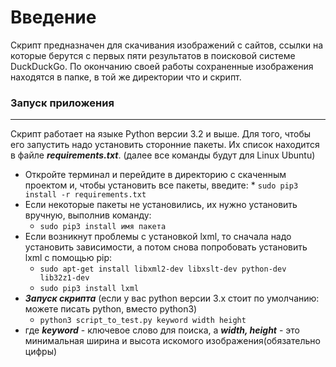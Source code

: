 Введение
=============
  Скрипт предназначен для скачивания изображений с сайтов, ссылки на которые берутся с первых пяти результатов в поисковой   системе DuckDuckGo. По окончанию своей работы сохраненные изображения находятся в папке, в той же директории что и скрипт.
  
### Запуск приложения
 ------------------
Скрипт работает на языке Python версии  3.2 и выше. Для того, чтобы его запустить надо установить сторонние пакеты. Их список находится в файле ***requirements.txt***. (далее все команды будут для Linux Ubuntu)
* Откройте терминал и перейдите в директорию с скаченным проектом и, чтобы установить все пакеты, введите:
       * ```sudo pip3 install -r requirements.txt``` 
* Если некоторые пакеты не установились, их нужно установить вручную, выполнив команду:
  * ```sudo pip3 install имя пакета```
* Если возникнут проблемы с установкой lxml, то сначала надо установить зависимости, а потом снова попробовать установить lxml с помощью pip:
  * ```sudo apt-get install libxml2-dev libxslt-dev python-dev lib32z1-dev ```
  * ```sudo pip3 install lxml```
* ***Запуск скрипта*** (если у вас python версии 3.x стоит по умолчанию: можете писать python, вместо python3)
  * ```python3 script_to_test.py keyword width height```
 * где ***keyword*** - ключевое слово для поиска, а ***width, height*** - это минимальная ширина и высота искомого изображения(обязательно цифры)
